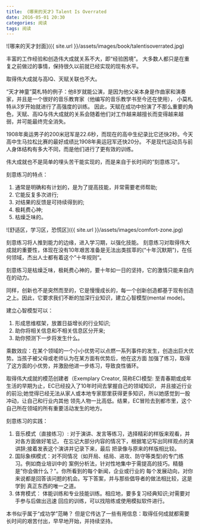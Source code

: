 ```yaml
---
title: 《哪来的天才》Talent Is Overrated
date: 2016-05-01 20:30
categories: 阅读
tags: 阅读
---
```


![哪来的天才封面]({{ site.url }}/assets/images/book/talentisoverrated.jpg)

丰富的工作经验和创造伟大成就关系不大，即“经验困境”。
大多数人都只是在重复之前做过的事情，保持很久以前就已经实现的现有水平。

取得伟大成就与高IQ、天赋关联也不大。

“天才神童”莫札特的例子：他8岁就能公演，是因为他父亲本身是作曲家和演奏家，并且是一个很好的音乐教育家（他编写的音乐教学书至今还在使用），
小莫札特从3岁开始就进行了高强度的训练。
因此，天赋在成功中扮演了不那么重要的角色，天赋、高IQ与伟大成就的关系会随着他们对工作越来越擅长而变得越来越弱，并可能最终完全消失。

1908年奥运男子的200米冠军是22.6秒，而现在的高中生纪录比它还快2秒。今天高中生马拉松比赛的最好成绩比1908年奥运冠军还快20分。
不是现代运动员与前人身体结构有多大不同，而是他们进行了更有效的训练。

伟大成就也不是简单的埋头苦干能实现的，而是来自于长时间的“刻意练习”。

刻意练习的特点：

1. 通常是明确和有计划的，是为了提高技能，并常需要老师帮助;
1. 它能反复多次进行;
1. 对结果的反馈是可持续得到的;
1. 极耗费心神;
1. 枯燥乏味的。

![舒适区，学习区，恐慌区]({{ site.url }}/assets/images/comfort-zone.jpg)

刻意练习将人推到能力的边缘，进入学习期，以强化技能。
刻意练习对取得伟大成就的重要性，体现在没有10年艰苦准备是无法出类拔萃的(“十年沉默期")，在任何领域，杰出人士都有着这个”十年规则“。

刻意练习是枯燥乏味，极耗费心神的，要十年如一日的坚持，它的激情只能来自内在的动力。

同样，创新也不是突然而至的，它是慢慢成长的，每一个创新创造都基于现有创造之上。因此，它要求我们不断的加深行业知识，建立心智模型(mental mode)。

建立心智模型可以：

1. 形成思维框架，放置日益增长的行业知识;
1. 助你将相关信息和不相关信息区分开来;
1. 助你预测下一步将发生什么。

乘数效应：在某个领域的一个小小优势可以点燃一系列事件的发生，创造出巨大优势。当孩子被父母或老师认为在某方面有优势后，他在这方面
加强了练习，取得了这方面的小优势，并激励他进一步练习，导致良性循环。

取得伟大成就的模范创建者（Exemplary Creator, 简称EC)模型: 至青春期或成年生活的早期为止，EC已经投入了10年时间去掌握自己的领域知识，
并且接近行业的前沿;她觉得已经无法从家人或本地专家那里获得更多知识，所以她感觉到一股冲动，让自己和行业内其他
领先人物一比高低。结果，EC冒险去到都市里，这个自己所在领域的所有重要活动发生的地方。

刻意练习的实践：

1. 音乐模式（直接练习）: 对于演讲、发言等练习，选择精彩的样版来观看，并对各方面做好笔记，
在忘记大部分内容的情况下，根据笔记写出同样观点的演讲辞;接着发表这个演讲并记录下来，最后
把录像与原来的样版相比较。
2. 国际象棋模式：对不同情况（如开局、结局、进攻、防守等类型)的专门练习。例如商业培训中的
案例分析法，针对性地集中于需提高的技巧。精髓是”你会做什么？”。你所看到的每个新闻，企业或行业的
每个发展动向，对你来说都是回答该问题的机会。写下答案，并与那些倡导者的做法相比较，这是学到
真正东西的唯一之道。
3. 体育模式： 体能训练和专业技能训练。相应地，要多复习经典知识;对需要对手参与后做出迅速
回应的训练，可以找陪练或使用模拟软件进行。

本书似乎属于“成功学”范畴？
但是它传达了一些有用信息：取得任何成就都需要长时间的艰苦付出，早早地开始，并持续坚持。
